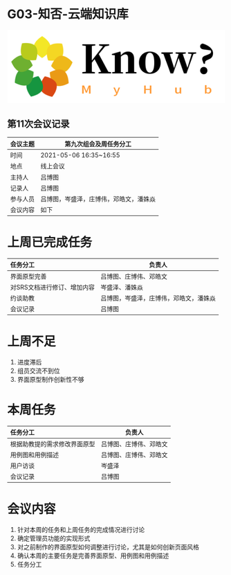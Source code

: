 # G03-知否-云端知识库

![](个人知识库Logo.png)

## 第11次会议记录

| 会议主题   | 第九次组会及周任务分工 |
| :-------  | ---------------------------- |
| 时间      | 2021-05-06 16:35~16:55 |
| 地点      | 线上会议               |
| 主持人    | 吕博图                 |
| 记录人    | 吕博图                |
| 参与人员  | 吕博图，岑盛泽，庄博伟，邓皓文，潘姝焱 |
| 会议内容  | 如下                         |

# 上周已完成任务

| 任务分工                    | 负责人                                 |
| :-------------------------- | -------------------------------------- |
| 界面原型完善                | 吕博图、庄博伟、邓皓文                 |
| 对SRS文档进行修订、增加内容 | 岑盛泽、潘姝焱                         |
| 约谈助教                    | 吕博图，岑盛泽，庄博伟，邓皓文，潘姝焱 |
| 会议记录                    | 吕博图                                 |
# 上周不足

1. 进度滞后
2. 组员交流不到位
3. 界面原型制作创新性不够

# 本周任务

| 任务分工                     | 负责人                 |
| :--------------------------- | ---------------------- |
| 根据助教提的需求修改界面原型 | 吕博图、庄博伟、邓皓文 |
| 用例图和用例描述             | 吕博图、庄博伟、邓皓文 |
| 用户访谈                     | 岑盛泽                 |
| 会议记录                     | 吕博图                 |



# 会议内容

1. 针对本周的任务和上周任务的完成情况进行讨论
2. 确定管理员功能的实现形式
3. 对之前制作的界面原型如何调整进行讨论，尤其是如何创新页面风格
4. 确认本周的主要任务是完善界面原型、用例图和用例描述
5. 任务分工

